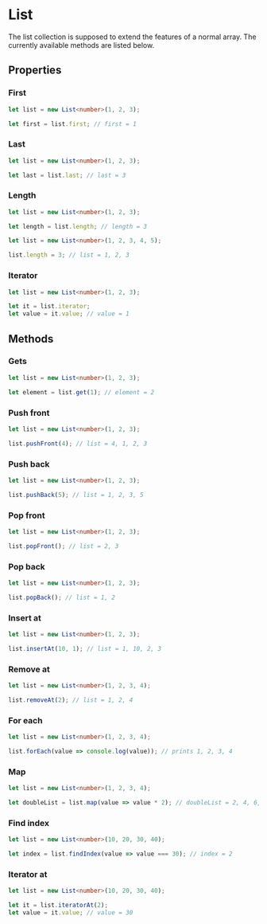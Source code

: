# List
The list collection is supposed to extend the features of a normal array.
The currently available methods are listed below.

## Properties

### First
```typescript
let list = new List<number>(1, 2, 3);

let first = list.first; // first = 1
```

### Last
```typescript
let list = new List<number>(1, 2, 3);

let last = list.last; // last = 3
```

### Length
```typescript
let list = new List<number>(1, 2, 3);

let length = list.length; // length = 3
```

```typescript
let list = new List<number>(1, 2, 3, 4, 5);

list.length = 3; // list = 1, 2, 3
```

### Iterator
```typescript
let list = new List<number>(1, 2, 3);

let it = list.iterator;
let value = it.value; // value = 1
```

## Methods

### Gets
```typescript
let list = new List<number>(1, 2, 3);

let element = list.get(1); // element = 2
```

### Push front

```typescript
let list = new List<number>(1, 2, 3);

list.pushFront(4); // list = 4, 1, 2, 3
```

### Push back
```typescript
let list = new List<number>(1, 2, 3);

list.pushBack(5); // list = 1, 2, 3, 5
```

### Pop front
```typescript
let list = new List<number>(1, 2, 3);

list.popFront(); // list = 2, 3
```

### Pop back
```typescript
let list = new List<number>(1, 2, 3);

list.popBack(); // list = 1, 2
```

### Insert at
```typescript
let list = new List<number>(1, 2, 3);

list.insertAt(10, 1); // list = 1, 10, 2, 3
```

### Remove at
```typescript
let list = new List<number>(1, 2, 3, 4);

list.removeAt(2); // list = 1, 2, 4
```

### For each
```typescript
let list = new List<number>(1, 2, 3, 4);

list.forEach(value => console.log(value)); // prints 1, 2, 3, 4
```

### Map
```typescript
let list = new List<number>(1, 2, 3, 4);

let doubleList = list.map(value => value * 2); // doubleList = 2, 4, 6, 8
```

### Find index
```typescript
let list = new List<number>(10, 20, 30, 40);

let index = list.findIndex(value => value === 30); // index = 2
```

### Iterator at
```typescript
let list = new List<number>(10, 20, 30, 40);

let it = list.iteratorAt(2);
let value = it.value; // value = 30
```
